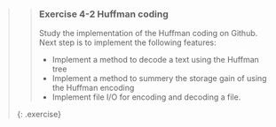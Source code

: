 >> ### Exercise 4-2 Huffman coding
>>
>> Study the implementation of the Huffman coding on Github. Next step is to implement the following features:
>>
>> * Implement a method to decode a text using the Huffman tree
>> * Implement a method to summery the storage gain of using the Huffman encoding
>> * Implement file I/O for encoding and decoding a file.
>>
>{: .exercise}